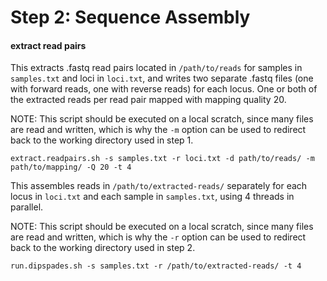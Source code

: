 # Step 2: Sequence Assembly

#### extract read pairs 
This extracts .fastq read pairs located in ```/path/to/reads``` for samples in ```samples.txt``` and loci in ```loci.txt```, and writes two separate .fastq files (one with forward reads, one with reverse reads) for each locus. One or both of the extracted reads per read pair mapped with mapping quality 20.

NOTE: This script should be executed on a local scratch, since many files are read and written, which is why the ```-m``` option can be used to redirect back to the working directory used in step 1.
```
extract.readpairs.sh -s samples.txt -r loci.txt -d path/to/reads/ -m path/to/mapping/ -Q 20 -t 4
```

This assembles reads in ```/path/to/extracted-reads/``` separately for each locus in ```loci.txt``` and each sample in ```samples.txt```, using 4 threads in parallel.

NOTE: This script should be executed on a local scratch, since many files are read and written, which is why the ```-r``` option can be used to redirect back to the working directory used in step 2.
```
run.dipspades.sh -s samples.txt -r /path/to/extracted-reads/ -t 4
```

